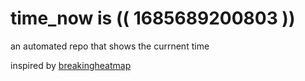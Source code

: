 # time_now is (( 1685689200803 ))

an automated repo that shows the currnent time

inspired by [breakingheatmap](https://github.com/breakingheatmap/breakingheatmap)